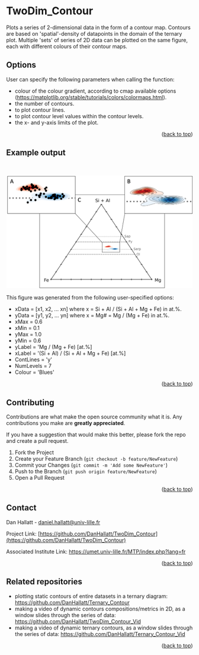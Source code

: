 # TwoDim_Contour
Plots a series of 2-dimensional data in the form of a contour map. Contours are based on 'spatial'-density of datapoints in the domain of the ternary plot. Multiple 'sets' of series of 2D data can be plotted on the same figure, each with different colours of their contour maps.

<!-- Options -->
## Options
 User can specify the following parameters when calling the function:
 - colour of the colour gradient, according to cmap available options (https://matplotlib.org/stable/tutorials/colors/colormaps.html).
 - the number of contours.
 - to plot contour lines.
 - to plot contour level values within the contour levels.
 - the x- and y-axis limits of the plot.

<p align="right">(<a href="#top">back to top</a>)</p>

<!-- Example output -->
## Example output

<br />
<div align="center">

[![Product Name Screen Shot][product-screenshot]](https://example.com)
 
 </div>

This figure was generated from the following user-specified options:
 - xData = [x1, x2, ... xn] where x = Si + Al / (Si + Al + Mg + Fe) in at.%.
 - yData = [y1, y2, ... yn] where x = Mg# = Mg / (Mg + Fe) in at.%.
 - xMax = 0.6
 - xMin = 0.1
 - yMax = 1.0
 - yMin = 0.6
 - yLabel = 'Mg / (Mg + Fe) [at.%]
 - xLabel = '(Si + Al) / (Si + Al + Mg + Fe) [at.%]
- ContLines = 'y'
 - NumLevels = 7
 - Colour = 'Blues'
 
<p align="right">(<a href="#top">back to top</a>)</p>

<!-- CONTRIBUTING -->
## Contributing

Contributions are what make the open source community what it is. Any contributions you make are **greatly appreciated**.

If you have a suggestion that would make this better, please fork the repo and create a pull request.

1. Fork the Project
2. Create your Feature Branch (`git checkout -b feature/NewFeature`)
3. Commit your Changes (`git commit -m 'Add some NewFeature'`)
4. Push to the Branch (`git push origin feature/NewFeature`)
5. Open a Pull Request

<p align="right">(<a href="#top">back to top</a>)</p>

<!-- CONTACT -->
## Contact

Dan Hallatt - daniel.hallatt@univ-lille.fr

Project Link: [https://github.com/DanHallatt/TwoDim_Contour](https://github.com/DanHallatt/TwoDim_Contour)

Associated Institute Link: https://umet.univ-lille.fr/MTP/index.php?lang=fr

<p align="right">(<a href="#top">back to top</a>)</p>

<!-- Related repositories -->
## Related repositories
- plotting static contours of entire datasets in a ternary diagram: https://github.com/DanHallatt/Ternary_Contour
- making a video of dynamic contours compositions/metrics in 2D, as a window slides through the series of data: https://github.com/DanHallatt/TwoDim_Contour_Vid
- making a video of dynamic ternary contours, as a window slides through the series of data: https://github.com/DanHallatt/Ternary_Contour_Vid

<p align="right">(<a href="#top">back to top</a>)</p>


[product-screenshot]: Images/ExamplePlots.png

